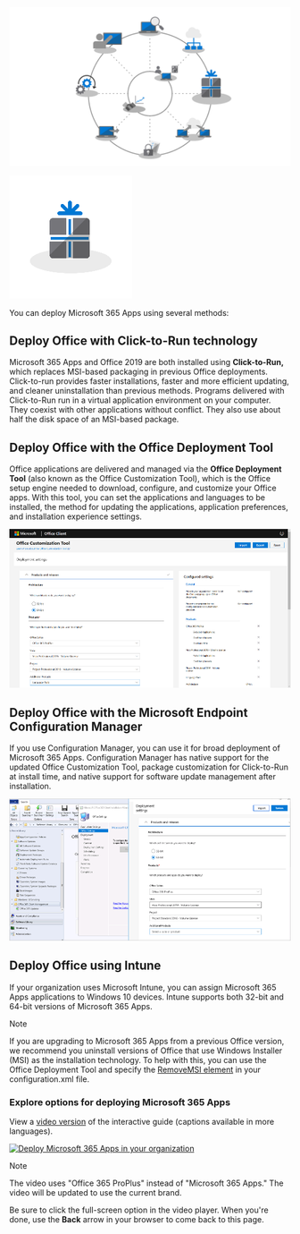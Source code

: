 ![Step 3 highlighted on the deployment wheel](../media/step-3-office-and-lob-app-delivery-wheel-main.png)

![Step 3 icon](../media/step-3-icon.png)

You can deploy Microsoft 365 Apps using several methods:

## Deploy Office with Click-to-Run technology

Microsoft 365 Apps and Office 2019 are both installed using **Click-to-Run,** which replaces MSI-based packaging in previous Office deployments. Click-to-run provides faster installations, faster and more efficient updating, and cleaner uninstallation than previous methods. Programs delivered with Click-to-Run run in a virtual application environment on your computer. They coexist with other applications without conflict. They also use about half the disk space of an MSI-based package.

## Deploy Office with the Office Deployment Tool

Office applications are delivered and managed via the **Office Deployment Tool** (also known as the Office Customization Tool), which is the Office setup engine needed to download, configure, and customize your Office apps. With this tool, you can set the applications and languages to be installed, the method for updating the applications, application preferences, and installation experience settings.

![Office Customization Tool](../media/step-3-office-and-lob-app-delivery-media-7-50.png)

## Deploy Office with the Microsoft Endpoint Configuration Manager

If you use Configuration Manager, you can use it for broad deployment of Microsoft 365 Apps. Configuration Manager has native support for the updated Office Customization Tool, package customization for Click-to-Run at install time, and native support for software update management after installation. 

![SCCM Deployment Settings](../media/step-3-office-and-lob-app-delivery-media-6-50.png)

## Deploy Office using Intune

If your organization uses Microsoft Intune, you can assign Microsoft 365 Apps applications to Windows 10 devices. Intune supports both 32-bit and 64-bit versions of Microsoft 365 Apps.

> [!NOTE]
> If you are upgrading to Microsoft 365 Apps from a previous Office version, we recommend you uninstall versions of Office that use Windows Installer (MSI) as the installation technology. To help with this, you can use the Office Deployment Tool and specify the [RemoveMSI element]( /deployoffice/upgrade-from-msi-version) in your configuration.xml file.

### Explore options for deploying Microsoft 365 Apps

View a [video version](https://www.microsoft.com/videoplayer/embed/RE44vA8) of the interactive guide (captions available in more languages).

<a href="https://mslearn.cloudguides.com/guides/Deploy%20Office%20365%20ProPlus%20in%20your%20organization">![Deploy Microsoft 365 Apps in your organization](../media/lab-deploy-office.png)</a>  
> [!NOTE]
> The video uses "Office 365 ProPlus" instead of "Microsoft 365 Apps." The video will be updated to use the current brand.

Be sure to click the full-screen option in the video player. When you're done, use the **Back** arrow in your browser to come back to this page. 
